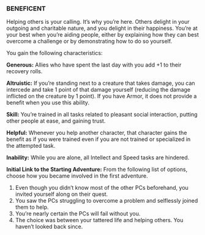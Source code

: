 ### BENEFICENT

<!-- P, ID: 050130 -->

Helping others is your calling. It’s why you’re here. Others delight in your outgoing and charitable nature, and you delight in their happiness. You’re at your best when you’re aiding people, either by explaining how they can best overcome a challenge or by demonstrating how to do so yourself.

<!-- P, ID: 050131 -->

You gain the following characteristics:

<!-- P, ID: 050132 -->

**Generous:** Allies who have spent the last day with you add +1 to their recovery rolls.

<!-- P, ID: 050133 -->

**Altruistic:** If you’re standing next to a creature that takes damage, you can intercede and take 1 point of that damage yourself (reducing the damage inflicted on the creature by 1 point). If you have Armor, it does not provide a benefit when you use this ability.

<!-- P, ID: 050134 -->

**Skill:** You’re trained in all tasks related to pleasant social interaction, putting other people at ease, and gaining trust.

<!-- P, ID: 050135 -->

**Helpful:** Whenever you help another character, that character gains the benefit as if you were trained even if you are not trained or specialized in the attempted task.

<!-- P, ID: 050136 -->

**Inability:** While you are alone, all Intellect and Speed tasks are hindered.

<!-- P, ID: 050137 -->

**Initial Link to the Starting Adventure:** From the following list of options, choose how you became involved in the first adventure.

<!-- L, ID: 050138 -->

1. Even though you didn’t know most of the other PCs beforehand, you invited yourself along on their quest.
2. You saw the PCs struggling to overcome a problem and selflessly joined them to help.
3. You’re nearly certain the PCs will fail without you.
4. The choice was between your tattered life and helping others. You haven’t looked back since.

<!-- /L -->

